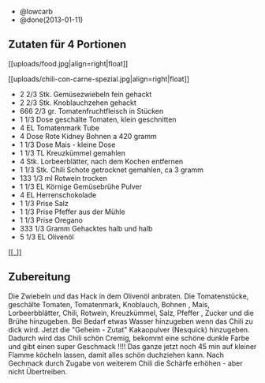 - @lowcarb
- @done(2013-01-11)

## Zutaten für 4 Portionen

[[uploads/food.jpg|align=right|float]]

[[uploads/chili-con-carne-spezial.jpg|align=right|float]]

- 2 2/3 Stk.	Gemüsezwiebeln fein gehackt
- 2 2/3 Stk.	Knoblauchzehen gehackt
- 666 2/3 gr.	Tomatenfruchtfleisch in Stücken
- 1 1/3 Dose	geschälte Tomaten, klein geschnitten
- 4 EL	Tomatenmark Tube
- 4 Dose	Rote Kidney Bohnen a 420 gramm
- 1 1/3 Dose	Mais - kleine Dose
- 1 1/3 TL	Kreuzkümmel gemahlen
- 4 Stk.	Lorbeerblätter, nach dem Kochen entfernen
- 1 1/3 Stk.	Chili Schote getrocknet gemahlen, ca 3 gramm
- 133 1/3 ml	Rotwein trocken
- 1 1/3 EL	Körnige Gemüsebrühe Pulver
- 4 EL	Herrenschokolade
- 1 1/3 Prise	Salz
- 1 1/3 Prise	Pfeffer aus der Mühle
- 1 1/3 Prise	Oregano
- 333 1/3 Gramm	Gehacktes halb und halb
- 5 1/3 EL	Olivenöl

[[_]]

## Zubereitung
Die Zwiebeln und das Hack in dem Olivenöl anbraten.
Die Tomatenstücke, geschälte Tomaten, Tomatenmark, Knoblauch, Bohnen , Mais, Lorbeerbblätter, Chili, Rotwein, Kreuzkümmel, Salz, Pfeffer , Zucker und die Brühe hinzugeben. Bei Bedarf etwas Wasser hinzugeben wenn das Chili zu dick wird.
Jetzt die "Geheim - Zutat" Kakaopulver (Nesquick) hinzugeben. Dadurch wird das Chili schön Cremig, bekommt eine schöne dunkle Farbe und gibt einen super Geschmack !!!!
Das ganze jetzt noch 45 min auf kleiner Flamme köcheln lassen, damit alles schön duchziehen kann. Nach Gechmack durch Zugabe von weiterem Chili die Schärfe erhöhen - aber nicht Übertreiben.
